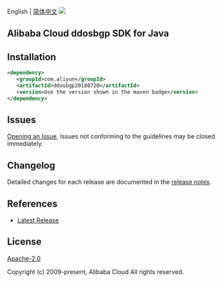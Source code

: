 English | [简体中文](README-CN.md)
![](https://aliyunsdk-pages.alicdn.com/icons/AlibabaCloud.svg)

## Alibaba Cloud ddosbgp SDK for Java

## Installation

```xml
<dependency>
   <groupId>com.aliyun</groupId>
   <artifactId>ddosbgp20180720</artifactId>
   <version>Use the version shown in the maven badge</version>
</dependency>
```

## Issues
[Opening an Issue](https://github.com/aliyun/alibabacloud-sdk/issues/new), Issues not conforming to the guidelines may be closed immediately.

## Changelog
Detailed changes for each release are documented in the [release notes](./ChangeLog.txt).

## References
* [Latest Release](https://github.com/aliyun/alibabacloud-sdk/tree/master/java)

## License
[Apache-2.0](http://www.apache.org/licenses/LICENSE-2.0)

Copyright (c) 2009-present, Alibaba Cloud All rights reserved.